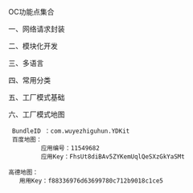 OC功能点集合

一、网络请求封装

二、模块化开发

三、多语言

四、常用分类

五、工厂模式基础

六、工厂模式地图
     
     BundleID ：com.wuyezhiguhun.YDKit
     百度地图：
             应用编号：11549682
             应用Key：FhsUt8diBAv5ZYKemUqlQeSXzGkYaSMt
    
    高德地图：
       用用Key：f88336976d63699780c712b9018c1ce5
